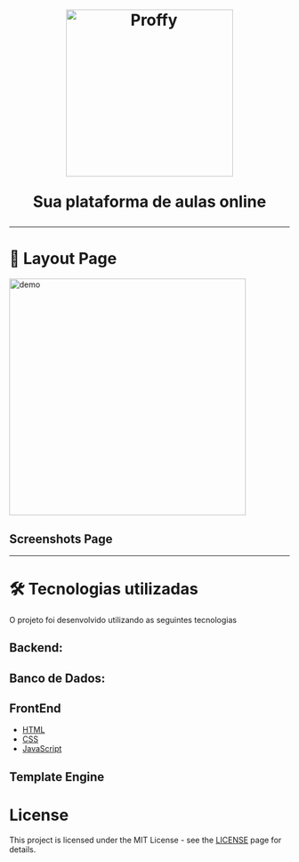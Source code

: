 
<h1 align="center">
  <img src="https://raw.githubusercontent.com/EduardoTSBarros-coder/NLW2-Discovery-Proffy/master/images/landing.svg" alt="Proffy" width="300">
<p align="center">Sua plataforma de aulas online</p>
</h1>

<hr />

# 🎨 Layout Page

<div>  
  <img src="https://github.com/EduardoTSBarros-coder/NLW2-Discovery-Proffy/blob/master/images/layouts/Day1.png" alt="demo" height="425">
 
</div>
<div>
  
## Screenshots Page
</p>
</div>
<hr />

# 🛠 Tecnologias utilizadas
O projeto foi desenvolvido utilizando as seguintes tecnologias
## Backend:


## Banco de Dados:

## FrontEnd
- [HTML](https://developer.mozilla.org/pt-BR/docs/Web/HTML)
- [CSS](https://developer.mozilla.org/pt-BR/docs/Web/CSS)
- [JavaScript](https://www.javascript.com/)

## Template Engine

# License

This project is licensed under the MIT License - see the [LICENSE](https://opensource.org/licenses/MIT) page for details.
